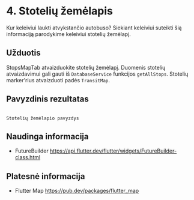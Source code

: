 # 4. Stotelių žemėlapis

Kur keleiviui laukti atvykstančio autobuso? Siekiant keleiviui suteikti šią informaciją parodykime keleiviui
stotelių žemėlapį.

## Užduotis

StopsMapTab atvaizduokite stotelių žemėlapį. Duomenis stotelių atvaizdavimui gali gauti iš `DatabaseService`
funkcijos `getAllStops`. Stotelių marker'rius atvaizduoti padės `TransitMap`.

## Pavyzdinis rezultatas

```{figure} /images/exercises/4-stoteliu-zemelapis.png

Stotelių žemėlapio pavyzdys
```

## Naudinga informacija

- FutureBuilder https://api.flutter.dev/flutter/widgets/FutureBuilder-class.html

## Platesnė informacija

- Flutter Map https://pub.dev/packages/flutter_map
